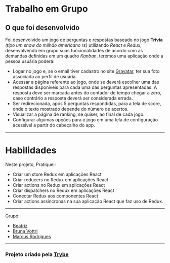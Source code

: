 <h1>Trabalho em Grupo</h1>

## O que foi desenvolvido

Foi desenvolvido um jogo de perguntas e respostas baseado no jogo **Trivia** _(tipo um show do milhão americano rs)_ utilizando _React e Redux_, desenvolvendo em grupo suas funcionalidades de acordo com as demandas definidas em um quadro _Kanban_, teremos uma aplicação onde a pessoa usuária poderá:

* Logar no jogo e, se o email tiver cadastro no site [Gravatar](https://pt.gravatar.com/), ter sua foto associada ao perfil de usuária.
* Acessar a página referente ao jogo, onde se deverá escolher uma das respostas disponíveis para cada uma das perguntas apresentadas. A resposta deve ser marcada antes do contador de tempo chegar a zero, caso contrário a resposta deverá ser considerada errada.
* Ser redirecionada, após 5 perguntas respondidas, para a tela de score, onde o texto mostrado depende do número de acertos.
* Visualizar a página de ranking, se quiser, ao final de cada jogo.
* Configurar algumas opções para o jogo em uma tela de configuração acessível a partir do cabeçalho do app.

---

# Habilidades

Neste projeto, Pratiquei:

* Criar um store Redux em aplicações React
* Criar reducers no Redux em aplicações React
* Criar actions no Redux em aplicações React
* Criar dispatchers no Redux em aplicações React
* Conectar Redux aos componentes React
* Criar actions assíncronas na sua aplicação React que faz uso de Redux.

---

Grupo:
  - <a href="https://github.com/Btriz">Beatriz</a>
  - <a href="https://github.com/bvottri">Bruna Vottri</a>
  - <a href="https://github.com/marcusrodriguesdev">Marcus Rodrigues</a>

---

<h3>Projeto criado pela <a href="https://www.betrybe.com/">Trybe</a></h3>
